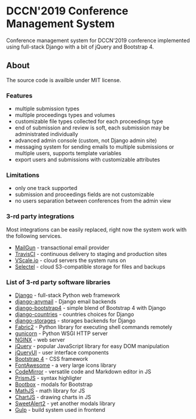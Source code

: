 # DCCN'2019 Conference Management System

Conference management system for DCCN'2019 conference implemented using full-stack Django with a bit of jQuery and Bootstrap 4. 

## About

The source code is availble under MIT license.

### Features

- multiple submission types
- multiple proceedings types and volumes
- customizable file types collected for each proceedings type
- end of submission and review is soft, each submission may be administrated individually
- advanced admin console (custom, not Django admin site)
- messaging system for sending emails to multiple submissions or multiple users, supports template variables
- export users and submissions with customizable attributes

### Limitations

- only one track supported
- submission and proceedings fields are not customizable
- no users separation between conferences from the admin view

### 3-rd party integrations

Most integrations can be easily replaced, right now the system work with the following services.

- [MailGun](https://www.mailgun.com/) - transactional email provider
- [TravisCI](https://travis-ci.com/) - continuous delivery to staging and production sites
- [VScale.io](https://vscale.io/) - cloud servers the system runs on
- [Selectel](https://selectel.ru/) - cloud S3-compatible storage for files and backups

### List of 3-rd party software libraries

- [Django](https://www.djangoproject.com/) - full-stack Python web framework
- [django-anymail](https://github.com/anymail/django-anymail) - Django email backends
- [django-bootstrap4](https://pypi.org/project/django-bootstrap4/) - simple blend of Bootstrap 4 with Django
- [django-countries](https://github.com/SmileyChris/django-countries) - countries choices for Django
- [django-storages](https://django-storages.readthedocs.io/en/latest/) - storages backends for Django
- [Fabric2](https://pypi.org/project/fabric2/) - Python library for executing shell commands remotely
- [gunicorn](https://gunicorn.org/) - Python WSGI HTTP server
- [NGINX](https://www.nginx.com/) - web server
- [jQuery](https://jquery.com/) - popular JavaScript library for easy DOM manipulation
- [jQueryUI](https://jqueryui.com/) - user interface components
- [Bootstrap 4](https://getbootstrap.com/) - CSS framework
- [FontAwesome](https://fontawesome.com/) - a very large icons library
- [CodeMirror](https://codemirror.net/) - versatile code and Markdown editor in JS
- [PrismJS](https://prismjs.com/) - syntax highligter
- [Bootbox](http://bootboxjs.com/) - modals for Bootstrap
- [MathJS](https://mathjs.org/) - math library for JS
- [ChartJS](https://www.chartjs.org/) - drawing charts in JS
- [SweetAlert2](https://sweetalert2.github.io/) - yet another modals library
- [Gulp](https://gulpjs.com/) - build system used in frontend
